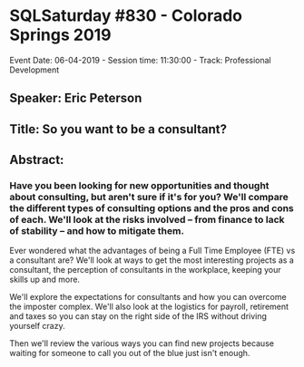 # SQLSaturday #830 - Colorado Springs 2019
Event Date: 06-04-2019 - Session time: 11:30:00 - Track: Professional Development
## Speaker: Eric Peterson
## Title: So you want to be a consultant?
## Abstract:
### Have you been looking for new opportunities and thought about consulting, but aren't sure if it's for you? We'll compare the different types of consulting options and the pros and cons of each. We'll look at the risks involved – from finance to lack of stability – and how to mitigate them.

Ever wondered what the advantages of being a Full Time Employee (FTE) vs a consultant are? We'll look at ways to get the most interesting projects as a consultant, the perception of consultants in the workplace, keeping your skills up and more.

We'll explore the expectations for consultants and how you can overcome the imposter complex. We'll also look at the logistics for payroll, retirement and taxes so you can stay on the right side of the IRS without driving yourself crazy.

Then we'll review the various ways you can find new projects because waiting for someone to call you out of the blue just isn't enough.
